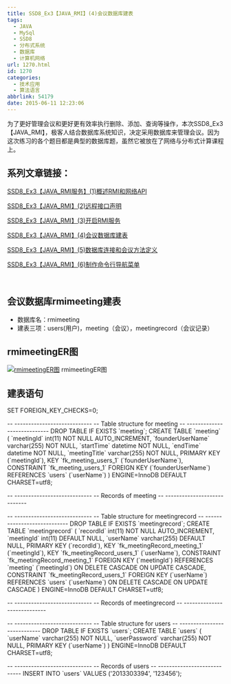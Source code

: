 ```yaml
---
title: SSD8_Ex3【JAVA_RMI】(4)会议数据库建表
tags:
  - JAVA
  - MySql
  - SSD8
  - 分布式系统
  - 数据库
  - 计算机网络
url: 1270.html
id: 1270
categories:
  - 技术应用
  - 算法语言
abbrlink: 54179
date: 2015-06-11 12:23:06
---
```


为了更好管理会议和更好更有效率执行删除、添加、查询等操作，本次SSD8\_Ex3【JAVA\_RMI】，极客人结合数据库系统知识，决定采用数据库来管理会议。因为这次练习的各个题目都是典型的数据库题，虽然它被放在了网络与分布式计算课程上。

系列文章链接：
-------

[SSD8\_Ex3【JAVA\_RMI服务】(1)概述RMI和网络API](http://baiyuan.wang/ssd8-ex3-java-rmi-services-1-an-overview-of-rmi-and-web-api.html)

[SSD8\_Ex3【JAVA\_RMI】(2)远程接口声明](http://baiyuan.wang/ssd8-ex3-java-rmi-2-remote-interface-declarations.html)

[SSD8\_Ex3【JAVA\_RMI】(3)开启RMI服务](http://baiyuan.wang/ssd8-ex3-java-rmi-3-open-the-rmi-service.html)

[SSD8\_Ex3【JAVA\_RMI】(4)会议数据库建表](http://baiyuan.wang/ssd8-ex3-java-rmi-4-the-conference-database-tables.html)

[SSD8\_Ex3【JAVA\_RMI】(5)数据库连接和会议方法定义](http://baiyuan.wang/ssd8-ex3-java-rmi-5-the-database-connection-and-session-method-definition.html)

[SSD8\_Ex3【JAVA\_RMI】(6)制作命令行导航菜单](http://baiyuan.wang/java-rmi-6-making-the-command-line-navigation-menu.html)

 

会议数据库rmimeeting建表
-----------------

*   数据库名：rmimeeting
*   建表三项：users(用户)，meeting（会议），meetingrecord（会议记录）

rmimeetingER图
-------------

[![rmimeetingER图](http://baiyuan.wang/wp-content/uploads/2015/06/baiyuan.wang_2015-06-10_12-30-38.jpg)](http://baiyuan.wang/wp-content/uploads/2015/06/baiyuan.wang_2015-06-10_12-30-38.jpg) rmimeetingER图

建表语句
----

SET FOREIGN\_KEY\_CHECKS=0;

\-\- \-\-\-\-\-\-\-\-\-\-\-\-\-\-\-\-\-\-\-\-\-\-\-\-\-\-\-\-
\-\- Table structure for meeting
\-\- \-\-\-\-\-\-\-\-\-\-\-\-\-\-\-\-\-\-\-\-\-\-\-\-\-\-\-\-
DROP TABLE IF EXISTS \`meeting\`;
CREATE TABLE \`meeting\` (
  \`meetingId\` int(11) NOT NULL AUTO_INCREMENT,
  \`founderUserName\` varchar(255) NOT NULL,
  \`startTime\` datetime NOT NULL,
  \`endTime\` datetime NOT NULL,
  \`meetingTitle\` varchar(255) NOT NULL,
  PRIMARY KEY (\`meetingId\`),
  KEY \`fk\_meeting\_users_1\` (\`founderUserName\`),
  CONSTRAINT \`fk\_meeting\_users_1\` FOREIGN KEY (\`founderUserName\`) REFERENCES \`users\` (\`userName\`)
) ENGINE=InnoDB DEFAULT CHARSET=utf8;

\-\- \-\-\-\-\-\-\-\-\-\-\-\-\-\-\-\-\-\-\-\-\-\-\-\-\-\-\-\-
\-\- Records of meeting
\-\- \-\-\-\-\-\-\-\-\-\-\-\-\-\-\-\-\-\-\-\-\-\-\-\-\-\-\-\-

\-\- \-\-\-\-\-\-\-\-\-\-\-\-\-\-\-\-\-\-\-\-\-\-\-\-\-\-\-\-
\-\- Table structure for meetingrecord
\-\- \-\-\-\-\-\-\-\-\-\-\-\-\-\-\-\-\-\-\-\-\-\-\-\-\-\-\-\-
DROP TABLE IF EXISTS \`meetingrecord\`;
CREATE TABLE \`meetingrecord\` (
  \`recordId\` int(11) NOT NULL AUTO_INCREMENT,
  \`meetingId\` int(11) DEFAULT NULL,
  \`userName\` varchar(255) DEFAULT NULL,
  PRIMARY KEY (\`recordId\`),
  KEY \`fk\_meetingRecord\_meeting_1\` (\`meetingId\`),
  KEY \`fk\_meetingRecord\_users_1\` (\`userName\`),
  CONSTRAINT \`fk\_meetingRecord\_meeting_1\` FOREIGN KEY (\`meetingId\`) REFERENCES \`meeting\` (\`meetingId\`) ON DELETE CASCADE ON UPDATE CASCADE,
  CONSTRAINT \`fk\_meetingRecord\_users_1\` FOREIGN KEY (\`userName\`) REFERENCES \`users\` (\`userName\`) ON DELETE CASCADE ON UPDATE CASCADE
) ENGINE=InnoDB DEFAULT CHARSET=utf8;

\-\- \-\-\-\-\-\-\-\-\-\-\-\-\-\-\-\-\-\-\-\-\-\-\-\-\-\-\-\-
\-\- Records of meetingrecord
\-\- \-\-\-\-\-\-\-\-\-\-\-\-\-\-\-\-\-\-\-\-\-\-\-\-\-\-\-\-

\-\- \-\-\-\-\-\-\-\-\-\-\-\-\-\-\-\-\-\-\-\-\-\-\-\-\-\-\-\-
\-\- Table structure for users
\-\- \-\-\-\-\-\-\-\-\-\-\-\-\-\-\-\-\-\-\-\-\-\-\-\-\-\-\-\-
DROP TABLE IF EXISTS \`users\`;
CREATE TABLE \`users\` (
  \`userName\` varchar(255) NOT NULL,
  \`userPassword\` varchar(255) NOT NULL,
  PRIMARY KEY (\`userName\`)
) ENGINE=InnoDB DEFAULT CHARSET=utf8;

\-\- \-\-\-\-\-\-\-\-\-\-\-\-\-\-\-\-\-\-\-\-\-\-\-\-\-\-\-\-
\-\- Records of users
\-\- \-\-\-\-\-\-\-\-\-\-\-\-\-\-\-\-\-\-\-\-\-\-\-\-\-\-\-\-
INSERT INTO \`users\` VALUES ('2013303394', '123456');